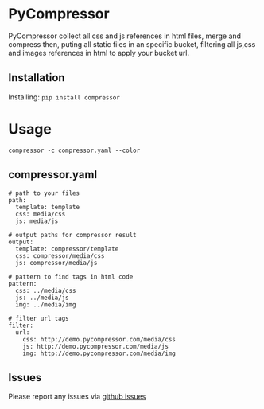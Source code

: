 PyCompressor
======================

PyCompressor collect all css and js references in html files, merge and compress then, puting all static files in an specific bucket, filtering all js,css and images references in html to apply your bucket url.

Installation
-----------------

Installing: `pip install compressor`

Usage
=======

    compressor -c compressor.yaml --color

compressor.yaml
-----------------

    # path to your files
    path:
      template: template
      css: media/css
      js: media/js
     
    # output paths for compressor result
    output:
      template: compressor/template
      css: compressor/media/css
      js: compressor/media/js

    # pattern to find tags in html code
    pattern:
      css: ../media/css
      js: ../media/js
      img: ../media/img

    # filter url tags
    filter:
      url: 
        css: http://demo.pycompressor.com/media/css
        js: http://demo.pycompressor.com/media/js
        img: http://demo.pycompressor.com/media/img

Issues
------

Please report any issues via [github issues](https://github.com/marcelnicolay/pycompressor/issues)